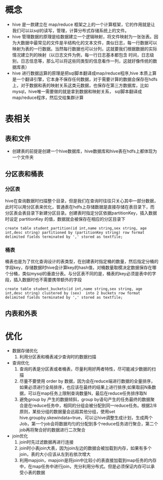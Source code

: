 # 概念
+ hive 是一款建立在 map/reduce 框架之上的一个计算框架，它的作用就是让我们可以以sql的读写，管理，计算分布式存储系统上的文件。
+ hive 管理数据的原理是给数据建立一个逻辑映射，将文件映射为一张张表。因为大数据中最常见的文件是半结构化的文本文件，类似日志，每一行数据可以映射为表的一行数据。当然每行数据也可以分列，这就要我们根据数据的实际情况建立列的映射（以日志文件为例，每一行日志基本都包含 时间，日志级别，日志信息等，那么可以将这些同类型的信息看作一列，这就好像传统的数据库表）
+ hive 进行数据运算的原理是把sql脚本翻译成map/reduce程序,hive 本质上算是一个翻译引擎，它本身不保存任何数据，对于需要计算的数据会保存在hdfs上，对于数据和表的映射关系这类元数据，也保存在第三方数据库，比如mysql，hive唯一需要做的就是拿到数据和映射关系， sql脚本翻译成map/reduce程序，然后交给集群计算


# 表相关
## 表和文件
+ 创建表的前提是创建一个hive数据库，hive数据库和hive表在hdfs上都体现为一个文件夹

## 分区表和桶表
### 分区表
hive在查询数据时扫描整个目录，但是我们在查询时往往只关心其中一部分数据，此时可以用分区表来优化，普通表在hdfs上存储数据是直接存储在表目录下，而分区表会表目录下新建分区目录。创建表时指定分区依据partitionKey，插入数据时设定 partitionKey 的值，数据就会被保存在相应的分区目录下
    
    create table student_partition(id int,name string,sex string, age int,desc string) partitioned by (partitionKey string) row format delimited fields terminated by ',' stored as textfile;
### 桶表
桶表也是为了优化查询设计的表类型，在创建表时指定桶的数量，然后指定分桶的字段key，存储数据时hive会计算key的hash值，对桶数量取模决定数据保存在哪个分桶，类似mysql的垂直分表。与分区表不同的是，桶表的key必须是表中的字段，插入数据时也不需要携带额外的字段
    
    create table student_buckets(id int,name string,sex string, age int,desc string) clustered by (sex)  into 2 buckets row format delimited fields terminated by ',' stored as textfile;
## 内表和外表



# 优化
+ 数据存储优化
    1. 利用分区表和桶表减少查询时的数据扫描
+ 查询优化
    1. 查询的表是分区表或者桶表，尽量利用好两者特性，尽可能减少数据的扫描
    2. 尽量不要使用 order by 数据，因为会在reduce端进行数据的全量排序，如果必须进行全局排序，也应该在最终的结果上进行排序;如果取前N条数据，可以在map任务上限制查询数量N，最后在reduce任务排序取N
    3. 避免group by 产生的数据倾斜，group by语句产生的任务最终的数据聚合是在reduce任务中，相同的分组会被分配到同一reduce任务。根据2/8原则，某些分组的数据量会远超其他分组，使用set hive.groupby.skewindata=true，可以让hive调整生成计划，生成两个Job，第一个job会将数据均匀的分配到多个reduce任务进行聚合，第二个job再将聚合好的数据进行二次聚合
+ join优化
    1. join时先过滤数据再进行连接
    2. join时小表join大表，因为join左边的数据会被加载到内存，如果有多个join，表的大小应该从左到右依次增大
    3. 利用mapjoin，mapjoin是将join中比较小的表直接加载到map任务的内存中，在map任务中进行join，充分利用分布式。但是必须保证内存可以承受小表的数据

